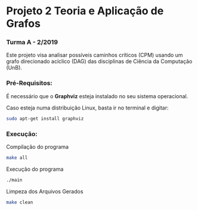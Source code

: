 # Projeto 2 Teoria e Aplicação de Grafos 
### Turma A - 2/2019
Este projeto visa analisar possíveis caminhos críticos (CPM) usando um grafo direcionado acíclico (DAG) das disciplinas de Ciência da Computação (UnB).

### Pré-Requisitos:
É necessário que o **Graphviz** esteja instalado no seu sistema operacional.

Caso esteja numa distribuição Linux, basta ir no terminal e digitar:
```bash
sudo apt-get install graphviz
```
### Execução:
Compilação do programa
```bash
make all
```
Execução do programa
```bash
./main
```
Limpeza dos Arquivos Gerados
```bash
make clean
```
